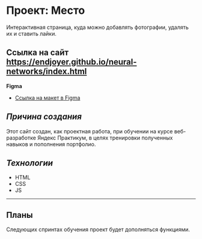 # Проект: Место

Интерактивная страница, куда можно добавлять фотографии, удалять их и ставить лайки.

## Ссылка на сайт https://endjoyer.github.io/neural-networks/index.html

**Figma**

* [Ссылка на макет в Figma](https://www.figma.com/file/2cn9N9jSkmxD84oJik7xL7/JavaScript.-Sprint-4?node-id=0%3A1)

## *__Причина создания__*

Этот сайт создан, как проектная работа, при обучении на курсе веб-разработке Яндекс Практикум, в целях тренировки полученных навыков и пополнения портфолио.

## *__Технологии__*

- HTML
- CSS
- JS

---

## Планы
Следующих спринтах обучения проект будет дополняться функциями.

